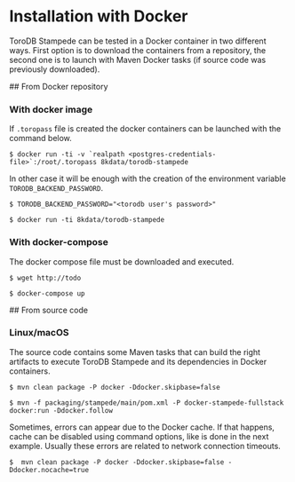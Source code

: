 <h1>Installation with Docker</h1>
ToroDB Stampede can be tested in a Docker container in two different ways. First option is to download the containers from a repository, the second one is to launch with Maven Docker tasks (if source code was previously downloaded).

## From Docker repository

### With docker image

If `.toropass` file is created the docker containers can be launched with the command below.

```no-highlight
$ docker run -ti -v `realpath <postgres-credentials-file>`:/root/.toropass 8kdata/torodb-stampede
```

In other case it will be enough with the creation of the environment variable `TORODB_BACKEND_PASSWORD`.

```no-highlight
$ TORODB_BACKEND_PASSWORD="<torodb user's password>"

$ docker run -ti 8kdata/torodb-stampede
```

### With docker-compose

The docker compose file must be downloaded and executed.

```
$ wget http://todo

$ docker-compose up
```

## From source code

### Linux/macOS

The source code contains some Maven tasks that can build the right artifacts to execute ToroDB Stampede and its dependencies in Docker containers.

```no-highlight
$ mvn clean package -P docker -Ddocker.skipbase=false

$ mvn -f packaging/stampede/main/pom.xml -P docker-stampede-fullstack docker:run -Ddocker.follow
```

Sometimes, errors can appear due to the Docker cache. If that happens, cache can be disabled using command options, like is done in the next example. Usually these errors are related to network connection timeouts.

```
$  mvn clean package -P docker -Ddocker.skipbase=false -Ddocker.nocache=true
```
